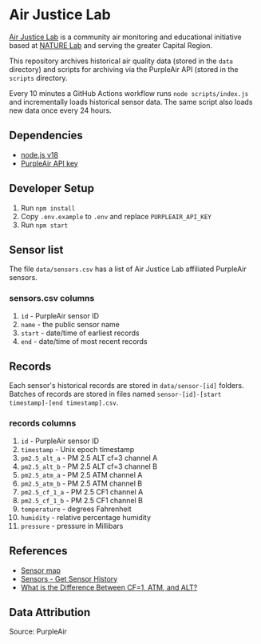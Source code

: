 # Air Justice Lab

[Air Justice Lab](https://www.mediasanctuary.org/project/capital-region-air-justice-lab/) is a community air monitoring and educational initiative based at [NATURE Lab](https://www.mediasanctuary.org/initiatives/nature-lab/) and serving the greater Capital Region.

This repository archives historical air quality data (stored in the `data` directory) and scripts for archiving via the PurpleAir API (stored in the `scripts` directory.

Every 10 minutes a GitHub Actions workflow runs `node scripts/index.js` and incrementally loads historical sensor data. The same script also loads new data once every 24 hours.

## Dependencies

* [node.js v18](https://nodejs.org/)
* [PurpleAir API key](https://develop.purpleair.com/)

## Developer Setup

1. Run `npm install`
2. Copy `.env.example` to `.env` and replace `PURPLEAIR_API_KEY`
3. Run `npm start`

## Sensor list

The file `data/sensors.csv` has a list of Air Justice Lab affiliated PurpleAir sensors.

### sensors.csv columns

1. `id` - PurpleAir sensor ID
2. `name` - the public sensor name
3. `start` - date/time of earliest records
4. `end` - date/time of most recent records

## Records

Each sensor's historical records are stored in `data/sensor-[id]` folders. Batches of records are stored in files named `sensor-[id]-[start timestamp]-[end timestamp].csv`.

### records columns

1. `id` - PurpleAir sensor ID
2. `timestamp` - Unix epoch timestamp
3. `pm2.5_alt_a` - PM 2.5 ALT cf=3 channel A
4. `pm2.5_alt_b` - PM 2.5 ALT cf=3 channel B
5. `pm2.5_atm_a` - PM 2.5 ATM channel A
6. `pm2.5_atm_b` - PM 2.5 ATM channel B
7. `pm2.5_cf_1_a` - PM 2.5 CF1 channel A
8. `pm2.5_cf_1_b` - PM 2.5 CF1 channel B
9. `temperature` - degrees Fahrenheit
10. `humidity` - relative percentage humidity
11. `pressure` - pressure in Millibars

## References

* [Sensor map](https://map.purpleair.com/1/mAQI/a10/p604800/cC0#12.04/42.7431/-73.6769)
* [Sensors - Get Sensor History](https://api.purpleair.com/#api-sensors-get-sensor-history)
* [What is the Difference Between CF=1, ATM, and ALT?](https://community.purpleair.com/t/what-is-the-difference-between-cf-1-atm-and-alt/6442)

## Data Attribution

Source: PurpleAir
